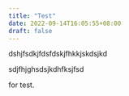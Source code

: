 ```yaml
---
title: "Test"
date: 2022-09-14T16:05:55+08:00
draft: false
---
```

dshjfsdkjfdsfdskjfhkkjskdsjkd

sdjfhjghsdsjkdhfksjfsd

for test.

